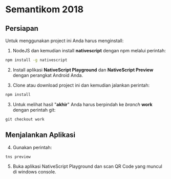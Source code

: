 # Semantikom 2018


## Persiapan
Untuk menggunakan project ini Anda harus menginstall:

1. NodeJS dan kemudian install __nativescript__ dengan npm melalui perintah:

```sh
npm install -g nativescript
```

2. Install aplikasi __NativeScript Playground__ dan __NativeScript Preview__ dengan perangkat Android Anda.

2. Clone atau download project ini dan kemudian jalankan perintah:

```sh
npm install
```

3. Untuk melihat hasil "__akhir__" Anda harus berpindah ke _branch_ __work__ dengan perintah git:

```
git checkout work
```

## Menjalankan Aplikasi

4. Gunakan perintah:

```
tns preview
```

5. Buka aplikasi NativeScript Playground dan scan QR Code yang muncul di windows console.